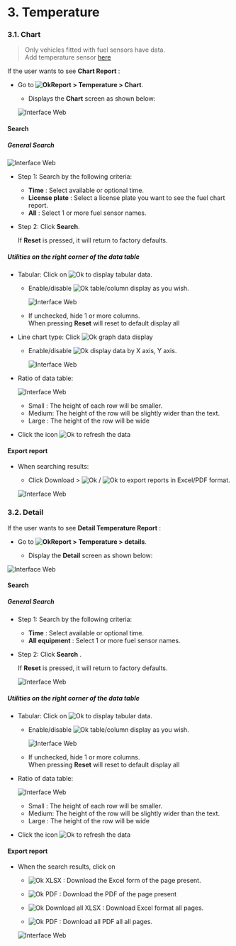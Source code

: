# 3. Temperature

 ### 3.1. Chart

> Only vehicles fitted with fuel sensors have data. <br>
> Add temperature sensor [here](en/modules/web-interface/devices/edit-device/#sensor) <div id="sensor">

If the user wants to see **Chart Report** :

* Go to **<span class="icon-left svg-filter-tick">![Ok](/docs/assets/images/web-interface/icon/SVG/dynamic.svg )Report > Temperature > Chart**.
  
  * Displays the **Chart** screen as shown below:

  <span style="display:block;text-align:left">![Interface Web](/docs/assets/images/web-english/reports/temperature.png)

#### Search

##### General Search

<span style="display:block;text-align:left">![Interface Web](/docs/assets/images/web-english/reports/search-temperature.png)

* Step 1: Search by the following criteria:

    * **Time** : Select available or optional time.
    * **License plate** : Select a license plate you want to see the fuel chart report.
    * **All** : Select 1 or more fuel sensor names.

* Step 2: Click **Search**.
 
    If **Reset** is pressed, it will return to factory defaults.

##### Utilities on the right corner of the data table

- Tabular: Click on <span class="icon-left">![Ok](/docs/assets/images/web-interface/icon/SVG/icons8-gear.svg) to display tabular data.

    - Enable/disable <span class="icon-left svg-filter-tick">![Ok](/docs/assets/images/web-interface/icon/SVG/check-square1.svg) table/column display as you wish.

        <span style="display:block;text-align:left">![Interface Web](/docs/assets/images/web-english/reports/search-temperature-table.png)
    
    - If unchecked, hide 1 or more columns. <br>
    When pressing **Reset** will reset to default display all

- Line chart type: Click <span class="icon-left svg-filter-info">![Ok](/docs/assets/images/web-interface/icon/SVG/chart-line.svg) graph data display

    - Enable/disable <span class="icon-left svg-filter-tick">![Ok](/docs/assets/images/web-interface/icon/SVG/check-square1.svg) display data by X axis, Y axis.

      <span style="display:block;text-align:left">![Interface Web](/docs/assets/images/web-english/reports/line-temperature.png)

- Ratio of data table:

    <span style="display:block;text-align:left">![Interface Web](/docs/assets/images/web-english/reports/ratio-temperature.png)

    - Small : The height of each row will be smaller.
    - Medium: The height of the row will be slightly wider than the text.
    - Large : The height of the row will be wide

- Click the icon <span class="icon-left svg-filter-info">![Ok](/docs/assets/images/web-interface/icon/SVG/icons8-reset.svg) to refresh the data

#### Export report

* When searching results:
    - Click Download > <span class="icon-left svg-filter-circlered">![Ok](/docs/assets/images/web-interface/icon/SVG/file-pdf1.svg) /  <span class="icon-left svg-filter-circlered">![Ok](/docs/assets/images/web-interface/icon/SVG/file-pdf1.svg) to export reports in Excel/PDF format.

    <span style="display:block;text-align:left">![Interface Web](/docs/assets/images/web-english/reports/download-temp.png)

### 3.2. Detail

If the user wants to see **Detail Temperature Report** :
* Go to **<span class="icon-left svg-filter-tick">![Ok](/docs/assets/images/web-interface/icon/SVG/dynamic.svg )Report > Temperature > details**.

  * Display the **Detail** screen as shown below:

 <span style="display:block;text-align:left">![Interface Web](/docs/assets/images/web-english/reports/detail-temperature.png)

#### Search

##### General Search

* Step 1: Search by the following criteria:

    * **Time** : Select available or optional time.
    * **All equipment** : Select 1 or more fuel sensor names.

* Step 2: Click **Search** .
  
    If **Reset** is pressed, it will return to factory defaults.

    <span style="display:block;text-align:left">![Interface Web](/docs/assets/images/web-english/reports/detail-search-temperature.png)


##### Utilities on the right corner of the data table

- Tabular: Click on <span class="icon-left">![Ok](/docs/assets/images/web-interface/icon/SVG/icons8-gear.svg) to display tabular data.

    - Enable/disable <span class="icon-left svg-filter-tick">![Ok](/docs/assets/images/web-interface/icon/SVG/check-square1.svg) table/column display as you wish.

        <span style="display:block;text-align:left">![Interface Web](/docs/assets/images/web-english/reports/detail-search-table-temperature.png)
    
    - If unchecked, hide 1 or more columns. <br>
    When pressing **Reset** will reset to default display all

- Ratio of data table:

    <span style="display:block;text-align:left">![Interface Web](/docs/assets/images/web-english/reports/ratio-detail-temperature.png)

    - Small : The height of each row will be smaller.
    - Medium: The height of the row will be slightly wider than the text.
    - Large : The height of the row will be wide

- Click the icon <span class="icon-left svg-filter-info">![Ok](/docs/assets/images/web-interface/icon/SVG/icons8-reset.svg) to refresh the data


#### Export report

* When the search results, click on

    - <span class="icon-left svg-filter-circlegreen2">![Ok](/docs/assets/images/web-interface/icon/SVG/file-excel1.svg) XLSX : Download the Excel form of the page present.

    - <span class="icon-left svg-filter-circlered">![Ok](/docs/assets/images/web-interface/icon/SVG/file-pdf1.svg) PDF : Download the PDF of the page present
   
    - <span class="icon-left svg-filter-circlegreen2">![Ok](/docs/assets/images/web-interface/icon/SVG/file-excel1.svg) Download all XLSX : Download Excel format all pages.
    - <span class="icon-left svg-filter-circlered">![Ok](/docs/assets/images/web-interface/icon/SVG/file-pdf1.svg) PDF : Download all PDF all all pages.

    <span style="display:block;text-align:left">![Interface Web](/docs/assets/images/web-english/reports/download-temp-detail.png)